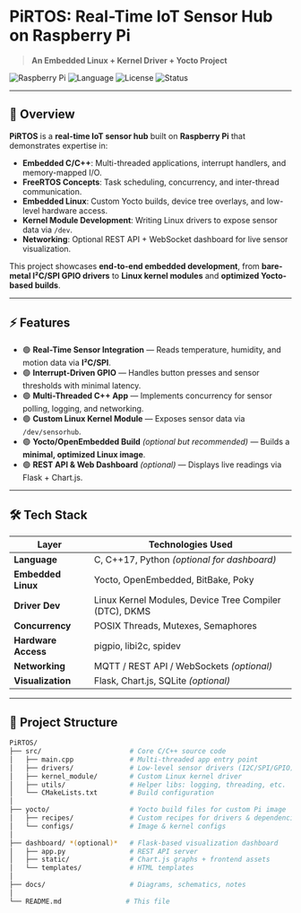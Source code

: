 # PiRTOS: Real-Time IoT Sensor Hub on Raspberry Pi  
> **An Embedded Linux + Kernel Driver + Yocto Project**

![Raspberry Pi](https://img.shields.io/badge/Platform-Raspberry%20Pi-red?style=flat-square)
![Language](https://img.shields.io/badge/C/C++-100%25-blue?style=flat-square)
![License](https://img.shields.io/badge/License-MIT-green?style=flat-square)
![Status](https://img.shields.io/badge/Status-Active-brightgreen?style=flat-square)

---

## **📌 Overview**
**PiRTOS** is a **real-time IoT sensor hub** built on **Raspberry Pi** that demonstrates expertise in:

- **Embedded C/C++**: Multi-threaded applications, interrupt handlers, and memory-mapped I/O.
- **FreeRTOS Concepts**: Task scheduling, concurrency, and inter-thread communication.
- **Embedded Linux**: Custom Yocto builds, device tree overlays, and low-level hardware access.
- **Kernel Module Development**: Writing Linux drivers to expose sensor data via `/dev`.
- **Networking**: Optional REST API + WebSocket dashboard for live sensor visualization.

This project showcases **end-to-end embedded development**, from **bare-metal I²C/SPI GPIO drivers** to **Linux kernel modules** and **optimized Yocto-based builds**.

---

## **⚡ Features**
- 🟢 **Real-Time Sensor Integration** — Reads temperature, humidity, and motion data via **I²C/SPI**.
- 🟢 **Interrupt-Driven GPIO** — Handles button presses and sensor thresholds with minimal latency.
- 🟢 **Multi-Threaded C++ App** — Implements concurrency for sensor polling, logging, and networking.
- 🟢 **Custom Linux Kernel Module** — Exposes sensor data via `/dev/sensorhub`.
- 🟢 **Yocto/OpenEmbedded Build** *(optional but recommended)* — Builds a **minimal, optimized Linux image**.
- 🟢 **REST API & Web Dashboard** *(optional)* — Displays live readings via Flask + Chart.js.

---

## **🛠️ Tech Stack**
| **Layer**           | **Technologies Used**                                    |
|---------------------|-----------------------------------------------------------|
**Language**          | C, C++17, Python *(optional for dashboard)*               |
**Embedded Linux**    | Yocto, OpenEmbedded, BitBake, Poky                        |
**Driver Dev**        | Linux Kernel Modules, Device Tree Compiler (DTC), DKMS    |
**Concurrency**       | POSIX Threads, Mutexes, Semaphores                        |
**Hardware Access**   | pigpio, libi2c, spidev                                   |
**Networking**        | MQTT / REST API / WebSockets *(optional)*                 |
**Visualization**     | Flask, Chart.js, SQLite *(optional)*                      |

---

## **📂 Project Structure**
```bash
PiRTOS/
├── src/                      # Core C/C++ source code
│   ├── main.cpp              # Multi-threaded app entry point
│   ├── drivers/              # Low-level sensor drivers (I2C/SPI/GPIO)
│   ├── kernel_module/        # Custom Linux kernel driver
│   ├── utils/                # Helper libs: logging, threading, etc.
│   └── CMakeLists.txt        # Build configuration
│
├── yocto/                    # Yocto build files for custom Pi image
│   ├── recipes/              # Custom recipes for drivers & dependencies
│   └── configs/              # Image & kernel configs
│
├── dashboard/ *(optional)*   # Flask-based visualization dashboard
│   ├── app.py                # REST API server
│   ├── static/               # Chart.js graphs + frontend assets
│   └── templates/            # HTML templates
│
├── docs/                     # Diagrams, schematics, notes
│
└── README.md                # This file
